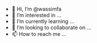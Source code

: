 - 👋 Hi, I’m @wassimfa
- 👀 I’m interested in ...
- 🌱 I’m currently learning ...
- 💞️ I’m looking to collaborate on ...
- 📫 How to reach me ...

<!---
wassimfa/wassimfa is a ✨ special ✨ repository because its `README.md` (this file) appears on your GitHub profile.
You can click the Preview link to take a look at your changes.
--->
